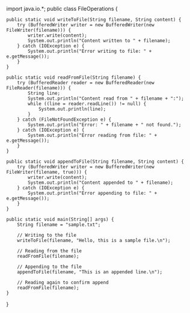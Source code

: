 import java.io.*;
public class FileOperations {
    
    public static void writeToFile(String filename, String content) {
        try (BufferedWriter writer = new BufferedWriter(new FileWriter(filename))) {
            writer.write(content);
            System.out.println("Content written to " + filename);
        } catch (IOException e) {
            System.out.println("Error writing to file: " + e.getMessage());
        }
    }
    
    public static void readFromFile(String filename) {
        try (BufferedReader reader = new BufferedReader(new FileReader(filename))) {
            String line;
            System.out.println("Content read from " + filename + ":");
            while ((line = reader.readLine()) != null) {
                System.out.println(line);
            }
        } catch (FileNotFoundException e) {
            System.out.println("Error: " + filename + " not found.");
        } catch (IOException e) {
            System.out.println("Error reading from file: " + e.getMessage());
        }
    }
    
    public static void appendToFile(String filename, String content) {
        try (BufferedWriter writer = new BufferedWriter(new FileWriter(filename, true))) {
            writer.write(content);
            System.out.println("Content appended to " + filename);
        } catch (IOException e) {
            System.out.println("Error appending to file: " + e.getMessage());
        }
    }
    
    public static void main(String[] args) {
        String filename = "sample.txt";
        
        // Writing to the file
        writeToFile(filename, "Hello, this is a sample file.\n");
        
        // Reading from the file
        readFromFile(filename);
        
        // Appending to the file
        appendToFile(filename, "This is an appended line.\n");
        
        // Reading again to confirm append
        readFromFile(filename);
    }
}
